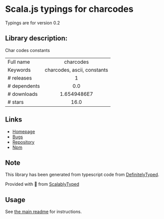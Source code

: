 
# Scala.js typings for charcodes

Typings are for version 0.2

## Library description:
Char codes constants

|                    |                 |
| ------------------ | :-------------: |
| Full name          | charcodes |
| Keywords           | charcodes, ascii, constants |
| # releases         | 1 |
| # dependents       | 0.0 |
| # downloads        | 1.6549486E7 |
| # stars            | 16.0 |

## Links
- [Homepage](https://github.com/xtuc/charcodes#readme)
- [Bugs](https://github.com/xtuc/charcodes/issues)
- [Repository](https://github.com/xtuc/charcodes)
- [Npm](https://www.npmjs.com/package/charcodes)
    


## Note
This library has been generated from typescript code from [DefinitelyTyped](https://definitelytyped.org).

Provided with :purple_heart: from [ScalablyTyped](https://github.com/oyvindberg/ScalablyTyped)

## Usage
See [the main readme](../../readme.md) for instructions.


